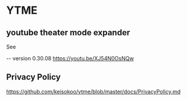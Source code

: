 # YTME

## youtube theater mode expander

See

-- version 0.30.08
https://youtu.be/XJ54N0OsNQw

## Privacy Policy

https://github.com/keisokoo/ytme/blob/master/docs/PrivacyPolicy.md
